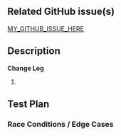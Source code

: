 ## Related GitHub issue(s)
<!--- Replace the task ID in the link below: EX: BES-12 -->
<!--- If there are multiple list all of them -->
[MY_GITHUB_ISSUE_HERE](https://github.com/didclab/onedatashare-spring/issues/MY_GITHUB_ISSUE_HERE)

## Description
<!--- Describe the purpose of this pull request and an overview of the changes. -->

**Change Log**

<!--- Walk through the files you have updated and document the major changes and reasons. --->
<!--- Each item should be numbered and explain technical details of the implementation.  --->
<!--- Pretend you are justifying each change to the engineer next to you. -->

1. 

## Test Plan
<!--- Please describe in detail how you tested your changes. -->
<!--- Include details of your testing environment, and the tests you ran to -->
<!--- see how your change affects other areas of the code, etc. -->

### Race Conditions / Edge Cases
<!-- Include things that can be monitored at the application level -->
<!-- If you can think of any potential edge cases include them here -->

